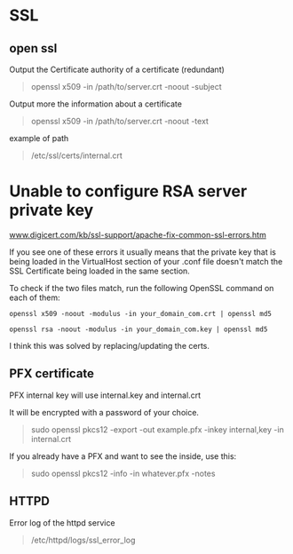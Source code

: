 # SSL

## open ssl

Output the Certificate authority of a certificate (redundant)

> openssl x509 -in /path/to/server.crt -noout -subject

Output more the information about a certificate

> openssl x509 -in /path/to/server.crt -noout -text

example of path

> /etc/ssl/certs/internal.crt

# Unable to configure RSA server private key

www.digicert.com/kb/ssl-support/apache-fix-common-ssl-errors.htm

If you see one of these errors it usually means that the private key that is being loaded in the VirtualHost section of your .conf file doesn't match the SSL Certificate being loaded in the same section.

To check if the two files match, run the following OpenSSL command on each of them:

    openssl x509 -noout -modulus -in your_domain_com.crt | openssl md5

    openssl rsa -noout -modulus -in your_domain_com.key | openssl md5


I think this was solved by replacing/updating the certs.

## PFX certificate

PFX internal key will use internal.key and internal.crt

It will be encrypted with a password of your choice.

> sudo openssl pkcs12 -export -out example.pfx -inkey internal,key -in internal.crt


If you already have a PFX and want to see the inside, use this:

> sudo openssl pkcs12 -info -in whatever.pfx -notes

## HTTPD

Error log of the httpd service

> /etc/httpd/logs/ssl_error_log